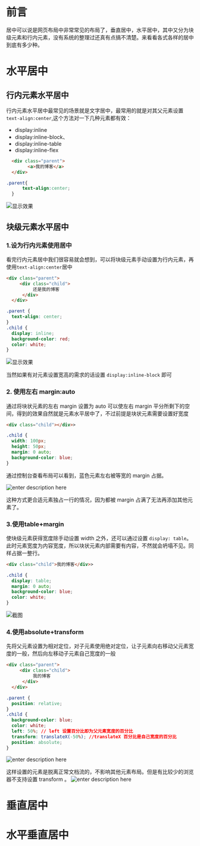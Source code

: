 # 前言
居中可以说是网页布局中非常常见的布局了，垂直居中，水平居中，其中又分为块级元素和行内元素，没有系统的整理过还真有点搞不清楚。来看看各式各样的居中到底有多少种。
# 水平居中
## 行内元素水平居中
行内元素水平居中最常见的场景就是文字居中，最常用的就是对其父元素设置 `text-align:center`,这个方法对一下几种元素都有效：

* display:inline
* display:inline-block、
* display:inline-table
* display:inline-flex

``` html
  <div class="parent">
        <a>我的博客</a>
  </div>
  ```
  ```css
  .parent{
        text-align:center;
    }
```

![显示效果](https://img.liuxiaogu.com/blog-img/2020-2-24-1582509104320.png)

## 块级元素水平居中
### 1.设为行内元素使用居中
看完行内元素居中我们很容易就会想到，可以将块级元素手动设置为行内元素，再使用`text-align:center`居中

``` html
<div class="parent">
     <div class="child">
          还是我的博客
      </div>
  </div>
```
```css
.parent {
  text-align: center;
}
.child {
  display: inline;
  background-color: red;
  color: white;
}
```
![显示效果](https://img.liuxiaogu.com/blog-img/2020-2-24-1582509661394.png)

当然如果有对元素设置宽高的需求的话设置 `display:inline-block` 即可
### 2. 使用左右 margin:auto
通过将块状元素的左右 margin 设置为 auto 可以使左右 margin 平分所剩下的空间，得到的效果自然就是元素水平居中了，不过前提是块状元素需要设置好宽度
``` html
<div class="child"></div>>
```
```css
.child {
  width: 100px;
  height: 50px;
  margin: 0 auto;
  background-color: blue;
}
```
通过控制台查看布局可以看到，蓝色元素左右被等宽的 margin 占据。

![enter description here](https://img.liuxiaogu.com/blog-img/2020-2-24-1582510303980.png)

这种方式更合适元素独占一行的情况，因为都被 margin 占满了无法再添加其他元素了。
### 3.使用table+margin
使块级元素获得宽度除手动设置 width 之外，还可以通过设置 `display: table`。此时元素宽度为内容宽度，所以块状元素内部需要有内容，不然就会坍塌不见。同样占据一整行。
``` html
<div class="child">我的博客</div>>
```
```css
.child {
  display: table;
  margin: 0 auto;
  background-color: blue;
  color: white;
}
```
![截图](https://img.liuxiaogu.com/blog-img/2020-2-24-1582511099649.png)
### 4.使用absolute+transform
先将父元素设置为相对定位，对子元素使用绝对定位，让子元素向右移动父元素宽度的一般，然后向左移动子元素自己宽度的一般
``` html
<div class="parent">
     <div class="child">
          我的博客
      </div>
  </div>
```
```css
.parent {
  position: relative;
}
.child {
  background-color: blue;
  color: white;
  left: 50%; // left 设置百分比即为父元素宽度的百分比
  transform: translateX(-50%); //translateX 百分比是自己宽度的百分比
  position: absolute;
}
```
![enter description here](https://img.liuxiaogu.com/blog-img/2020-2-24-1582511544770.png)

这样设置的元素是脱离正常文档流的，不影响其他元素布局。但是有比较少的浏览器不支持设置  transform 。
![enter description here](https://img.liuxiaogu.com/blog-img/2020-2-24-1582511815855.png)
# 垂直居中
# 水平垂直居中
